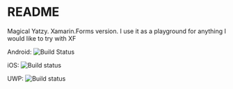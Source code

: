 # README #

Magical Yatzy. Xamarin.Forms version. I use it as a playground for anything I would like to try with XF

Android: ![Build Status](https://build.appcenter.ms/v0.1/apps/f3ea501e-6034-41bc-9bcf-a09f902a2485/branches/develop/badge)

iOS: ![Build status](https://build.appcenter.ms/v0.1/apps/b932b5bb-bcd4-4e03-be0b-db4b42878a8a/branches/develop/badge)

UWP: ![Build status](https://build.appcenter.ms/v0.1/apps/7d5d1bea-d0c5-409d-9ef5-9337fa29b9b8/branches/develop/badge)
